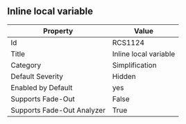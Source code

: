 ## Inline local variable

Property | Value
--- | --- 
Id | RCS1124
Title | Inline local variable
Category | Simplification
Default Severity | Hidden
Enabled by Default | yes
Supports Fade-Out | False
Supports Fade-Out Analyzer | True

